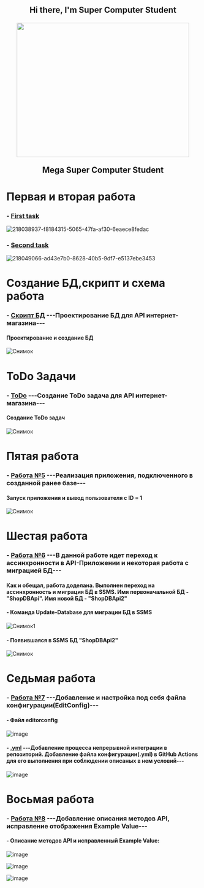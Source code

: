 <div align="center">
<h2 align="center">Hi there, I'm Super Computer Student</a>
  <p align="center">
    <img width="450" height="350" src="https://media3.giphy.com/media/IYZyJmO6YNqaQ/200.webp?cid=ecf05e47nht2fvlyjdmaffwqhk2e7s6bggg5thb7lm3fxs3u&rid=200.webp&ct=g">
  </p>
<p> Mega Super Computer Student</p></a>
</div>

# Первая и вторая работа
  ### - [First task](https://github.com/ValentinPisarevskiy/Practice/blob/main/First_task/First_task/Controllers/WeatherForecastController.cs)<br>
  ![218038937-f8184315-5065-47fa-af30-6eaece8fedac](https://user-images.githubusercontent.com/126852668/222668538-27405836-80fc-4b1a-a144-4c09b6a5a538.png)
  ### - [Second task](https://github.com/ValentinPisarevskiy/Practice/tree/main/Second_task/First_task/Controllers)<br>
  ![218049066-ad43e7b0-8628-40b5-9df7-e5137ebe3453](https://user-images.githubusercontent.com/126852668/222668557-60ce8f77-b70f-460c-946f-0a94d31a0124.png)
# Создание БД,скрипт и схема работа
  ### - [Скрипт БД](https://github.com/ValentinPisarevskiy/Practice/blob/main/skript.sql) ---Проектирование БД для API интернет-магазина--- <br> 
  #### Проектирование и создание БД
  ![Снимок](https://user-images.githubusercontent.com/126852668/222654017-008deded-8b76-4ae7-8b79-e3fbf3879f8f.PNG)
#  ToDo Задачи
  ### - [ToDo](https://github.com/users/ValentinPisarevskiy/projects/1/views/1) ---Создание ToDo задача для API интернет-магазина--- <br>
  #### Создание ToDo задач
  ![Снимок](https://user-images.githubusercontent.com/126852668/222674991-8a021b76-d7a8-43d7-9ca6-a08676633ff2.png)
# Пятая работа
  ### - [Работа №5](https://github.com/ValentinPisarevskiy/Practice/blob/main/Five_work.rar) ---Реализация приложения, подключенного в созданной ранее базе--- <br>
  #### Запуск приложения и вывод пользователя с ID = 1
  ![Снимок](https://user-images.githubusercontent.com/126852668/225989101-3fdaa9fd-3ad7-4fab-a59c-f146b78156ea.PNG)
# Шестая работа
  ### - [Работа №6](https://github.com/ValentinPisarevskiy/Practice/blob/main/Six_work.rar) ---В данной работе идет переход к ассинхронности в API-Приложении и некоторая работа с миграцией БД---
  #### Как и обещал, работа доделана. Выполнен переход на ассинхронность и миграция БД в SSMS. Имя первоначальной БД - "ShopDBApi". Имя новой БД - "ShopDBApi2"
  #### - Команда Update-Database для миграции БД в SSMS 
  ![Снимок1](https://user-images.githubusercontent.com/126852668/226987210-63e9b1b7-c17d-496f-83f1-c2b40e54a452.PNG)
  #### - Появившаяся в SSMS БД "ShopDBApi2"
  ![Снимок](https://user-images.githubusercontent.com/126852668/226989228-a63f3792-7d4c-433e-a03e-d901e33899ee.PNG)
# Седьмая работа
  ### - [Работа №7](https://github.com/ValentinPisarevskiy/Practice/blob/main/Seven_Work.7z0) ---Добавление и настройка под себя файла конфигурации(EditConfig)---
  #### - Файл editorconfig
  ![image](https://user-images.githubusercontent.com/126852668/229070335-a37318bf-3baf-46ee-bd31-c0f306521fd0.png)
  #### - [.yml](https://github.com/ValentinPisarevskiy/Practice/blob/main/.github/workflows/dotnet-format.yml) ---Добавление процесса непрерывной интеграции в репозиторий. Добавление файла конфигурации(.yml) в GitHub Actions для его выполнения при соблюдении описаных в нем условий---
  ![image](https://user-images.githubusercontent.com/126852668/229077517-4ee50cdf-6267-460a-8ae4-b9fcd6b286dd.png)
# Восьмая работа
  ### - [Работа №8](https://github.com/ValentinPisarevskiy/Practice/blob/main/8_lab.7z) ---Добавление описания методов API, исправление отображения Example Value---
  #### - Описание методов API и исправленный Example Value:
  ![image](https://github.com/ValentinPisarevskiy/Practice/assets/126852668/f435c562-4129-4c0a-a023-ab23ed78b338)
  
  ![image](https://github.com/ValentinPisarevskiy/Practice/assets/126852668/75a9209c-4b8b-4a97-aaca-b441860d716d)
  
  ![image](https://github.com/ValentinPisarevskiy/Practice/assets/126852668/c49882ba-c108-4202-b54e-5c47bbfbe046)




  
